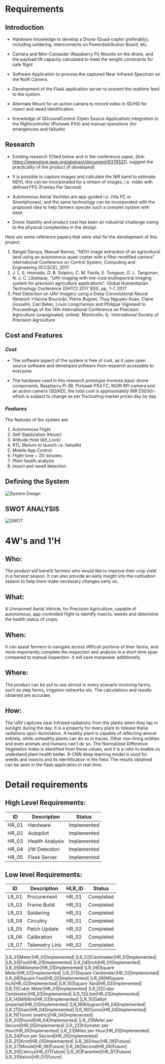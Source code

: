 # Requirements

## Introduction

* Hardware knowledge to develop a Drone (Quad-copter preferably), including soldering, interconnects on Powerdistribution Board, etc.
 
* Camera and Mini-Computer (Raspberry Pi) Mounts on the drone, and the payload lift capacity calculated to meet the weight constraints for safe flight

* Software Application to process the captured Near Infrared Spectrum on the NoIR Camera. 

* Development of the Flask application server to present the realtime feed to the system.

* Alternate Mount for an action camera to record video in SD/HD for insect and weed identification.

* Knowledge of QGroundControl (Open Source Application) integration to the flightcontroller (Pixhawk PX4) and manual operations (for emergencies and failsafe)

## Research

* Existing research (Cited below and in the conference paper, (link: https://ieeexplore.ieee.org/abstract/document/9376521), suggest the practicality of the product (if developed)

* It is possible to capture images and calculate the NIR band to estimate NDVI, this can be incorporated for a stream of images, i.e. video with defined FPS (Frames Per Second)

* Autonomous Aerial Vechiles are app-guided i.e. (Via PC or Smartphones), and the same technology can be incorporated with the proposed idea to help farmers operate such a complex system with ease.

* Drone Stability and product cost has been an industrial challenge owing to the physical complexities in the design.

Here are some reference papers that were vital for the development of this project.

1. Rangel Daroya, Manuel Ramos, “NDVI image extraction of an agricultural land using an autonomous quad-copter with a filter-modified camera” International Conference on Control System, Computing and Engineering (ICCSCE), 2017
2. J. L. E. Honrado, D. B. Solpico, C. M. Favila, E. Tongson, G. L. Tangonan, N. J. C. Libatique, "UAV imaging with low-cost multispectral imaging system for precision agriculture applications", Global Humanitarian Technology Conference (GHTC) 2017 IEEE, pp. 1-7, 2017
3.	Pest Detection on UAV Imagery using a Deep Convolutional Neural Network *Yacine Bouroubi, Pierre Bugnet, Thuy Nguyen-Xuan, Claire Gosselin, Carl Bélec, Louis Longchamps and Philippe Vigneault In Proceedings of the 14th International Conference on Precision Agriculture (unpaginated, online). Monticello, IL: International Society of Precision Agriculture

## Cost and Features
### *Cost*

* The software aspect of the system is free of cost, as it uses open source software and developed software from research accessible to everyone. 

* The hardware used in this research prototype involves basic drone components, Raspberry Pi 3B, Pixhawk PX4 FC, NOIR RPi camera and an action camera (SD/HD), the total cost is approxmiately INR 53000/- which is subject to change as per fluctuating market prices day by day. 


### *Features*

The features of the system are:
1. Autonomous Flight
2. Self Stablization (Hover)
3. Altitude Hold (Alt_Lock)
4. RTL (Return to launch i.e. failsafe)
5. Mobile App Control
6. Flight time ~ 20 minutes
7. Plant health analysis
8. Insect and weed detection


## Defining the System
![System Design](https://user-images.githubusercontent.com/84840612/120325783-a0811900-c305-11eb-93e3-8571a249c117.png)


## SWOT ANALYSIS
![SWOT](https://user-images.githubusercontent.com/84840612/120325808-a840bd80-c305-11eb-95fe-d4040fe5d6a9.jpg)


# 4W&#39;s and 1&#39;H

## Who:

The product will benefit farmers who would like to improve their crop yield in a harvest season. It can also provide an early insight into the cultivation season to help them make necessary changes early on.


## What:

A Unmanned Aerial Vehicle, for Precision Agriculture, capable of autonomous, app-controlled flight to identify insects, weeds and determine the health status of crops.

## When:

It can assist farmers to navigate across difficult portions of their farms, and more importantly complete the inspection and analysis in a short time span compared to manual inspection. It will save manpower additionally.

## Where:

The product can be put to use almost in every scenario involving farms, such as step farms, irrigation networks etc. The calculations and results obtained are accurate.

## How:

The UAV captures near Infrared radiations from the plants when they tap in sunlight during the day. It is a property for every plant to release these radiations upon illumination. A healthy plant is capable of reflecting almost entirely, while unhealthy plants can do so in traces. Other non-living entities and even animals and humans can't do so. The Normalized Difference Vegetation Index is identified from these values, and it is a ratio to enable us undestand plant health better. R-CNN deep learning model is used for weeds and insects and its idenfitication in the field. The results obtained can be seen in the flask application in real-time. 


# Detail requirements
## High Level Requirements:

|      ID          |Description                          |Status                         |
|----------------|-------------------------------|-----------------------------|
|HR_01|Hardware|Implemented|
|HR_02|Autopilot|Implemented|
|HR_03| Health Analysis|Implemented|
|HR_04|I/W Detection|Implemented|
|HR_05|Flask Server|Implemented|




##  Low level Requirements:
|      ID          |Description                          |  HLR_ID  |Status               |
|----------------|-------------------------------|----------|-----------------------------|
| LR_01   | Procurement     | HR_01   | Completed     |
| LR_02   | Frame Build     | HR_01   | Completed     |
| LR_03   | Soldering       | HR_01   | Completed     |
| LR_04   | Circuitry       | HR_01   | Completed     |
| LR_05   | Patch Update    | HR_02   | Completed     |
| LR_06   | Calibration     | HR_02   | Completed     |
| LR_07   | Telemetry Link  | HR_02   | Completed     |

|LR_01|Meter|HR_01|Implemented|
|LR_02|Centimeter|HR_01|Implemented|
|LR_03|Foot|HR_01|Implemented|
|LR_04|Inch|HR_01|Implemented|
|LR_05|Millimeter|HR_01|Implemented|
|LR_06|Square Meter|HR_02|Implemented|
|LR_07|Square Centimeter|HR_02|Implemented|
|LR_08|Square Foot|HR_02|Implemented|
|LR_09|MSquare Inch|HR_02|Implemented|
|LR_10|Square Yard|HR_02|Implemented|
|LR_11|Cubic Meter|HR_03|Implemented|
|LR_12|Cubic Centimeter|HR_03|Implemented|
|LR_13|Litre|HR_03|Implemented|
|LR_14|Millilitre|HR_03|Implemented|
|LR_15|Gallon (imperial)|HR_03|Implemented|
|LR_16|Kilogram|HR_04|Implemented|
|LR_17|Gram|HR_04|Implemented|
|LR_18|Ounce|HR_04|Implemented|
|LR_19|Tonne (metric)|HR_04|Implemented|
|LR_20|Pound|HR_04|Implemented|
|LR_21|Meter per Second|HR_05|Implemented|
|LR_22|Kilometer per Hour|HR_05|Implemented|
|LR_23|Miles per Hour|HR_05|Implemented|
|LR_24|Foot per Second|HR_05|Implemented|
|LR_25|Knot|HR_05|Implemented|
|LR_26|Hour|HR_06|Future|
|LR_27|Minute|HR_06|Future|
|LR_28|Second|HR_06|Future|
|LR_29|Celcius|HR_07|Future|
|LR_30|Farenheit|HR_07|Future|
|LR_31|Kelvin|HR_07|Future|
